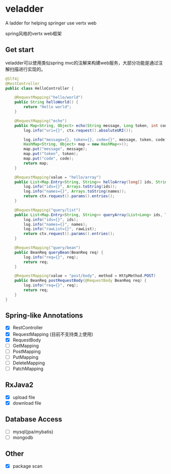 # veladder

A ladder for helping springer use vertx web

spring风格的vertx web框架

## Get start

veladder可以使用类似spring mvc的注解来构建web服务，大部分功能是通过注解扫描进行实现的。

``` java
@Slf4j
@RestController
public class HelloController {

    @RequestMapping("hello/world")
    public String helloWorld() {
        return "Hello world";
    }

    @RequestMapping("echo")
    public Map<String, Object> echo(String message, Long token, int code, RoutingContext ctx) {
        log.info("uri={}", ctx.request().absoluteURI());

        log.info("message={}, token={}, code={}", message, token, code);
        HashMap<String, Object> map = new HashMap<>();
        map.put("message", message);
        map.put("token", token);
        map.put("code", code);
        return map;
    }

    @RequestMapping(value = "hello/array")
    public List<Map.Entry<String, String>> helloArray(long[] ids, String[] names, RoutingContext ctx) {
        log.info("ids={}", Arrays.toString(ids));
        log.info("names={}", Arrays.toString(names));
        return ctx.request().params().entries();
    }

    @RequestMapping("query/list")
    public List<Map.Entry<String, String>> queryArray(List<Long> ids, TreeSet<String> names, LinkedList rawList, RoutingContext ctx) {
        log.info("ids={}", ids);
        log.info("names={}", names);
        log.info("rawList={}", rawList);
        return ctx.request().params().entries();
    }

    @RequestMapping("query/bean")
    public BeanReq queryBean(BeanReq req) {
        log.info("req={}", req);
        return req;
    }

    @RequestMapping(value = "post/body", method = HttpMethod.POST)
    public BeanReq postRequestBody(@RequestBody BeanReq req) {
        log.info("req={}", req);
        return req;
    }
}
```

## Spring-like Annotations
- [x] RestController
- [x] RequestMapping (目前不支持类上使用)
- [x] RequestBody
- [ ] GetMapping
- [ ] PostMapping
- [ ] PutMapping
- [ ] DeleteMapping
- [ ] PatchMapping

## RxJava2
- [x] upload file
- [x] download file

## Database Access
- [ ] mysql(jpa/mybatis)
- [ ] mongodb

## Other
- [x] package scan


